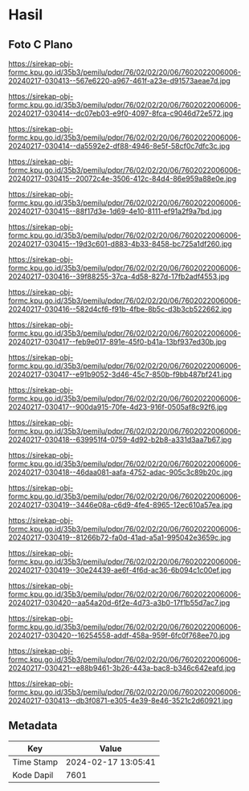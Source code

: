 # Hasil

## Foto C Plano

https://sirekap-obj-formc.kpu.go.id/35b3/pemilu/pdpr/76/02/02/20/06/7602022006006-20240217-030413--567e6220-a967-461f-a23e-d91573aeae7d.jpg

https://sirekap-obj-formc.kpu.go.id/35b3/pemilu/pdpr/76/02/02/20/06/7602022006006-20240217-030414--dc07eb03-e9f0-4097-8fca-c9046d72e572.jpg

https://sirekap-obj-formc.kpu.go.id/35b3/pemilu/pdpr/76/02/02/20/06/7602022006006-20240217-030414--da5592e2-df88-4946-8e5f-58cf0c7dfc3c.jpg

https://sirekap-obj-formc.kpu.go.id/35b3/pemilu/pdpr/76/02/02/20/06/7602022006006-20240217-030415--20072c4e-3506-412c-84d4-86e959a88e0e.jpg

https://sirekap-obj-formc.kpu.go.id/35b3/pemilu/pdpr/76/02/02/20/06/7602022006006-20240217-030415--88f17d3e-1d69-4e10-8111-ef91a2f9a7bd.jpg

https://sirekap-obj-formc.kpu.go.id/35b3/pemilu/pdpr/76/02/02/20/06/7602022006006-20240217-030415--19d3c601-d883-4b33-8458-bc725a1df260.jpg

https://sirekap-obj-formc.kpu.go.id/35b3/pemilu/pdpr/76/02/02/20/06/7602022006006-20240217-030416--39f88255-37ca-4d58-827d-17fb2adf4553.jpg

https://sirekap-obj-formc.kpu.go.id/35b3/pemilu/pdpr/76/02/02/20/06/7602022006006-20240217-030416--582d4cf6-f91b-4fbe-8b5c-d3b3cb522662.jpg

https://sirekap-obj-formc.kpu.go.id/35b3/pemilu/pdpr/76/02/02/20/06/7602022006006-20240217-030417--feb9e017-891e-45f0-b41a-13bf937ed30b.jpg

https://sirekap-obj-formc.kpu.go.id/35b3/pemilu/pdpr/76/02/02/20/06/7602022006006-20240217-030417--e91b9052-3d46-45c7-850b-f9bb487bf241.jpg

https://sirekap-obj-formc.kpu.go.id/35b3/pemilu/pdpr/76/02/02/20/06/7602022006006-20240217-030417--900da915-70fe-4d23-916f-0505af8c92f6.jpg

https://sirekap-obj-formc.kpu.go.id/35b3/pemilu/pdpr/76/02/02/20/06/7602022006006-20240217-030418--639951f4-0759-4d92-b2b8-a331d3aa7b67.jpg

https://sirekap-obj-formc.kpu.go.id/35b3/pemilu/pdpr/76/02/02/20/06/7602022006006-20240217-030418--46daa081-aafa-4752-adac-905c3c89b20c.jpg

https://sirekap-obj-formc.kpu.go.id/35b3/pemilu/pdpr/76/02/02/20/06/7602022006006-20240217-030419--3446e08a-c6d9-4fe4-8965-12ec610a57ea.jpg

https://sirekap-obj-formc.kpu.go.id/35b3/pemilu/pdpr/76/02/02/20/06/7602022006006-20240217-030419--81266b72-fa0d-41ad-a5a1-995042e3659c.jpg

https://sirekap-obj-formc.kpu.go.id/35b3/pemilu/pdpr/76/02/02/20/06/7602022006006-20240217-030419--30e24439-ae6f-4f6d-ac36-6b094c1c00ef.jpg

https://sirekap-obj-formc.kpu.go.id/35b3/pemilu/pdpr/76/02/02/20/06/7602022006006-20240217-030420--aa54a20d-6f2e-4d73-a3b0-17f1b55d7ac7.jpg

https://sirekap-obj-formc.kpu.go.id/35b3/pemilu/pdpr/76/02/02/20/06/7602022006006-20240217-030420--16254558-addf-458a-959f-6fc0f768ee70.jpg

https://sirekap-obj-formc.kpu.go.id/35b3/pemilu/pdpr/76/02/02/20/06/7602022006006-20240217-030421--e88b9461-3b26-443a-bac8-b346c642eafd.jpg

https://sirekap-obj-formc.kpu.go.id/35b3/pemilu/pdpr/76/02/02/20/06/7602022006006-20240217-030413--db3f0871-e305-4e39-8e46-3521c2d60921.jpg


## Metadata

| Key        | Value               |
| ---------- | ------------------- |
| Time Stamp | 2024-02-17 13:05:41 |
| Kode Dapil | 7601                |



